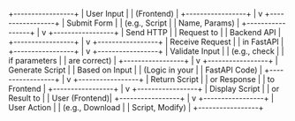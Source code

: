 +-----------------+
|   User Input    |
|   (Frontend)    |
+-----------------+
         |
         v
+-----------------+
|  Submit Form    |
| (e.g., Script   |
|  Name, Params)  |
+-----------------+
         |
         v
+-----------------+
|   Send HTTP     |
|   Request to    |
|   Backend API   |
+-----------------+
         |
         v
+-----------------+
| Receive Request  |
| in FastAPI      |
+-----------------+
         |
         v
+-----------------+
| Validate Input  |
| (e.g., check    |
| if parameters   |
| are correct)    |
+-----------------+
         |
         v
+-----------------+
| Generate Script  |
| Based on Input   |
| (Logic in your   |
| FastAPI Code)    |
+-----------------+
         |
         v
+-----------------+
| Return Script   |
| or Response     |
| to Frontend     |
+-----------------+
         |
         v
+-----------------+
|   Display Script |
|   or Result to   |
|   User (Frontend)|
+-----------------+
         |
         v
+-----------------+
|   User Action    |
| (e.g., Download  |
|  Script, Modify) |
+-----------------+
